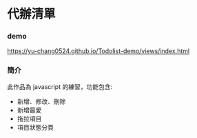 # 代辦清單 


### demo
<https://yu-chang0524.github.io/Todolist-demo/views/index.html>

### 簡介

此作品為 javascript 的練習，功能包含: 

- 新增、修改、刪除
- 新增最愛
- 拖拉項目
- 項目狀態分頁

